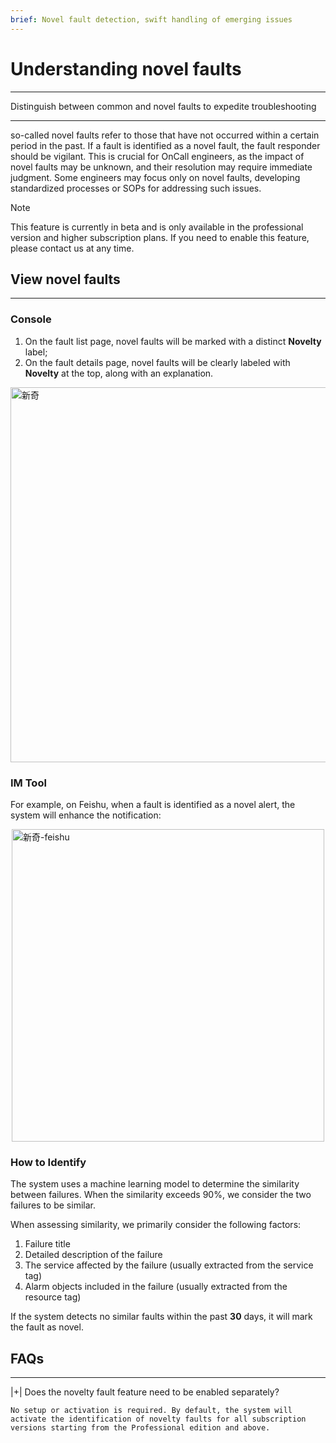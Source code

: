 ```yaml
---
brief: Novel fault detection, swift handling of emerging issues
---
```


# Understanding novel faults

---

Distinguish between common and novel faults to expedite troubleshooting

---

so-called novel faults refer to those that have not occurred within a certain period in the past. If a fault is identified as a novel fault, the fault responder should be vigilant. This is crucial for OnCall engineers, as the impact of novel faults may be unknown, and their resolution may require immediate judgment. Some engineers may focus only on novel faults, developing standardized processes or SOPs for addressing such issues.

> [!NOTE]
> This feature is currently in beta and is only available in the professional version and higher subscription plans. If you need to enable this feature, please contact us at any time.


## View novel faults
---

### Console

1. On the fault list page, novel faults will be marked with a distinct **Novelty** label;
2. On the fault details page, novel faults will be clearly labeled with **Novelty** at the top, along with an explanation.

<img src="https://fcdoc.github.io/img/xqtBsH90jOXzcppNlKqXij4peIRPbV51UKC2dJ3JjnU.avif" alt="新奇" style="display: block; margin: 0 auto;" width="600">

### IM Tool

For example, on Feishu, when a fault is identified as a novel alert, the system will enhance the notification:

<img src="https://fcdoc.github.io/img/gngVyQEuu-kSTV7uje3XUNK6objwAnF7b1KkiEgIK4g.avif" alt="新奇-feishu" style="display: block; margin: 0 auto;" width="500">

### How to Identify

The system uses a machine learning model to determine the similarity between failures. When the similarity exceeds 90%, we consider the two failures to be similar.

When assessing similarity, we primarily consider the following factors:

1. Failure title
2. Detailed description of the failure
3. The service affected by the failure (usually extracted from the service tag)
4. Alarm objects included in the failure (usually extracted from the resource tag)

If the system detects no similar faults within the past **30** days, it will mark the fault as novel.


## FAQs
---


|+| Does the novelty fault feature need to be enabled separately?

    No setup or activation is required. By default, the system will activate the identification of novelty faults for all subscription versions starting from the Professional edition and above.